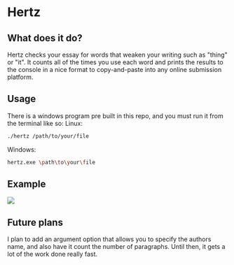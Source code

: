 # Hertz

## What does it do?
Hertz checks your essay for words that weaken your writing such as "thing" or "it".
It counts all of the times you use each word and prints the results to the console in a nice format to copy-and-paste into any online submission platform.

## Usage
There is a windows program pre built in this repo, and you must run it from the terminal like so:
Linux:
```bash
./hertz /path/to/your/file
```
Windows: 
```bash
hertz.exe \path\to\your\file
```


## Example

<a href="https://asciinema.org/a/HFxBzWmBYczAaADWAmDAwJALH" target="_blank"><img src="https://asciinema.org/a/HFxBzWmBYczAaADWAmDAwJALH.svg" /></a>

## Future plans
I plan to add an argument option that allows you to specify the authors name, and also have it count the number of paragraphs. 
Until then, it gets a lot of the work done really fast. 
